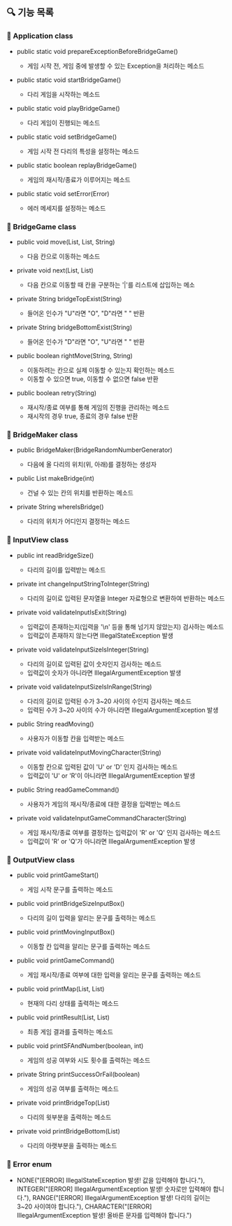 ## 🔍 기능 목록

### 🚀 Application class

- public static void prepareExceptionBeforeBridgeGame()
  - 게임 시작 전, 게임 중에 발생할 수 있는 Exception을 처리하는 메소드


- public static void startBridgeGame()
  - 다리 게임을 시작하는 메소드


- public static void playBridgeGame()
  - 다리 게임이 진행되는 메소드


- public static void setBridgeGame()
  - 게임 시작 전 다리의 특성을 설정하는 메소드


- public static boolean replayBridgeGame()
  - 게임의 재시작/종료가 이루어지는 메소드


- public static void setError(Error)
  - 에러 메세지를 설정하는 메소드
  
### 🚀 BridgeGame class

- public void move(List<String>, List<String>, String)
  - 다음 칸으로 이동하는 메소드


- private void next(List<String>, List<String>)
  - 다음 칸으로 이동할 때 칸을 구분하는 '|'를 리스트에 삽입하는 메소


- private String bridgeTopExist(String)
  - 들어온 인수가 "U"라면 "O", "D"라면 " " 반환


- private String bridgeBottomExist(String)
  - 들어온 인수가 "D"라면 "O", "U"라면 " " 반환


- public boolean rightMove(String, String)
  - 이동하려는 칸으로 실제 이동할 수 있는지 확인하는 메소드
  - 이동할 수 있으면 true, 이동할 수 없으면 false 반환


- public boolean retry(String)
  - 재시작/종료 여부를 통해 게임의 진행을 관리하는 메소드
  - 재시작의 경우 true, 종료의 경우 false 반환

### 🚀 BridgeMaker class

- public BridgeMaker(BridgeRandomNumberGenerator)
  - 다음에 올 다리의 위치(위, 아래)를 결정하는 생성자


- public List<String> makeBridge(int)
  - 건널 수 있는 칸의 위치를 반환하는 메소드


- private String whereIsBridge()
  - 다리의 위치가 어디인지 결정하는 메소드


### 🚀 InputView class

- public int readBridgeSize()
  - 다리의 길이를 입력받는 메소드


- private int changeInputStringToInteger(String)
  - 다리의 길이로 입력된 문자열을 Integer 자료형으로 변환하여 반환하는 메소드


- private void validateInputIsExit(String)
  - 입력값이 존재하는지(입력을 '\n' 등을 통해 넘기지 않았는지) 검사하는 메소드
  - 입력값이 존재하지 않는다면 IllegalStateException 발생


- private void validateInputSizeIsInteger(String)
  - 다리의 길이로 입력된 값이 숫자인지 검사하는 메소드
  - 입력값이 숫자가 아니라면 IllegalArgumentException 발생


- private void validateInputSizeIsInRange(String)
  - 다리의 길이로 입력된 수가 3~20 사이의 수인지 검사하는 메소드
  - 입력된 수가 3~20 사이의 수가 아니라면 IllegalArgumentException 발생


- public String readMoving()
  - 사용자가 이동할 칸을 입력받는 메소드


- private void validateInputMovingCharacter(String)
  - 이동할 칸으로 입력된 값이 'U' or 'D' 인지 검사하는 메소드
  - 입력값이 'U' or 'R'이 아니라면 IllegalArgumentException 발생


- public String readGameCommand()
  - 사용자가 게임의 재시작/종료에 대한 결정을 입력받는 메소드


- private void validateInputGameCommandCharacter(String)
  - 게임 재시작/종료 여부를 결정하는 입력값이 'R' or 'Q' 인지 검사하는 메소드
  - 입력값이 'R' or 'Q'가 아니라면 IllegalArgumentException 발생

### 🚀 OutputView class

- public void printGameStart()
  - 게임 시작 문구를 출력하는 메소드


- public void printBridgeSizeInputBox()
  - 다리의 길이 입력을 알리는 문구를 출력하는 메소드


- public void printMovingInputBox()
  - 이동할 칸 입력을 알리는 문구를 출력하는 메소드


- public void printGameCommand()
  - 게임 재시작/종료 여부에 대한 입력을 알리는 문구를 출력하는 메소드


- public void printMap(List<String>, List<String>)
  - 현재의 다리 상태를 출력하는 메소드


- public void printResult(List<String>, List<String>)
  - 최종 게임 결과를 출력하는 메소드


- public void printSFAndNumber(boolean, int)
  - 게임의 성공 여부와 시도 횟수를 출력하는 메소드


- private String printSuccessOrFail(boolean)
  - 게임의 성공 여부를 출력하는 메소드


- private void printBridgeTop(List<String>)
  - 다리의 윗부분을 출력하는 메소드


- private void printBridgeBottom(List<String>)
  - 다리의 아랫부분을 출력하는 메소드

### 🚀 Error enum

- NONE("[ERROR] IllegalStateException 발생! 값을 입력해야 합니다."),
  INTEGER("[ERROR] IllegalArgumentException 발생! 숫자로만 입력해야 합니다."),
  RANGE("[ERROR] IllegalArgumentException 발생! 다리의 길이는 3~20 사이여야 합니다."),
  CHARACTER("[ERROR] IllegalArgumentException 발생! 올바른 문자를 입력해야 합니다.")